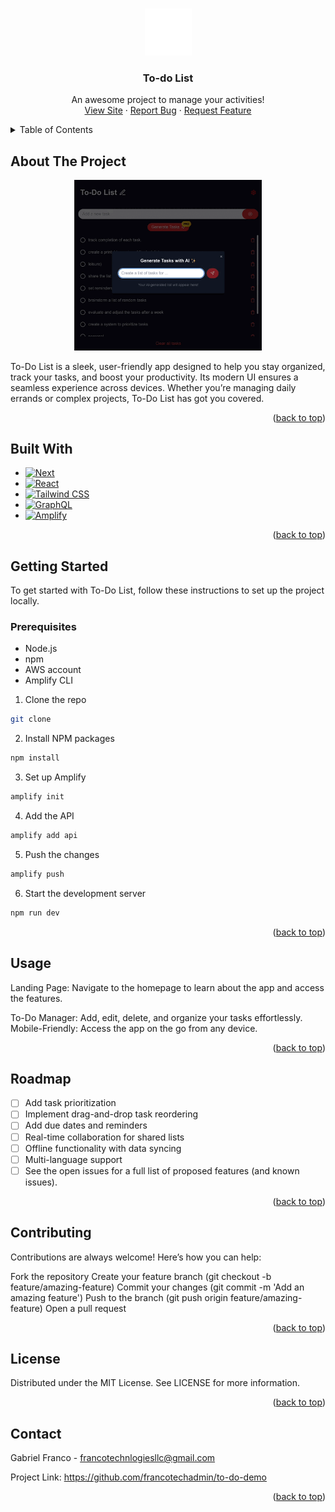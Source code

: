 <a id="readme-top"></a>

<!-- PROJECT LOGO -->
<br />
<div align="center">
  <a href="https://francotechadmin.github.io/to-do-demo/">
    <img src="public/logo.png" alt="Logo" width="75" >
  </a>
  <h3 align="center">To-do List</h3>
  <p align="center">
    An awesome project to manage your activities!
    <!-- <br /> -->
    <!-- <a href="https://github.com/francotechadmin/to-do-demo"><strong>Explore the docs »</strong></a> -->
    <!-- <br /> -->
    <br />
    <a href="https://francotechadmin.github.io/to-do-demo/">View Site</a>
    ·
    <a href="https://github.com/francotechadmin/to-do-demo/issues/new?labels=bug&template=bug-report---.md">Report Bug</a>
    ·
    <a href="https://github.com/francotechadmin/to-do-demo/issues/new?labels=enhancement&template=feature-request---.md">Request Feature</a>
  </p>
</div>

<!-- TABLE OF CONTENTS -->
<details>
  <summary>Table of Contents</summary>
  <ol>
    <li>
      <a href="#about-the-project">About The Project</a>
      <ul>
        <li><a href="#built-with">Built With</a></li>
      </ul>
    </li>
    <li>
      <a href="#getting-started">Getting Started</a>
      <ul>
        <li><a href="#prerequisites">Prerequisites</a></li>
      </ul>
    </li>
    <li><a href="#usage">Usage</a></li>
    <li><a href="#roadmap">Roadmap</a></li>
    <li><a href="#contributing">Contributing</a></li>
    <li><a href="#license">License</a></li>
    <li><a href="#contact">Contact</a></li>
  </ol>
</details>

<!-- ABOUT THE PROJECT -->

## About The Project

<a href="https://francotechadmin.github.io/to-do-demo/" target="\_blank" style="width: 100%; display: inline-block; text-align: center;">
    <img src="docs/demo.gif" alt="drawing" width="300"/>
</a>

To-Do List is a sleek, user-friendly app designed to help you stay organized, track your tasks, and boost your productivity. Its modern UI ensures a seamless experience across devices. Whether you’re managing daily errands or complex projects, To-Do List has got you covered.

<p align="right">(<a href="#readme-top">back to top</a>)</p>

## Built With

- [![Next][Next.js]][Next-url]
- [![React][React]][React-url]
- [![Tailwind CSS][Tailwind]][Tailwind-url]
- [![GraphQL][GraphQL]][GraphQL-url]
- [![Amplify][Amplify]][Amplify-url]

<p align="right">(<a href="#readme-top">back to top</a>)</p>

<!-- GETTING STARTED -->

## Getting Started

To get started with To-Do List, follow these instructions to set up the project locally.

### Prerequisites

- Node.js
- npm
- AWS account
- Amplify CLI

1. Clone the repo

```sh
git clone
```

2. Install NPM packages

```sh
npm install
```

3. Set up Amplify

```sh
amplify init
```

4. Add the API

```sh
amplify add api
```

5. Push the changes

```sh
amplify push
```

6. Start the development server

```sh
npm run dev
```

<p align="right">(<a href="#readme-top">back to top</a>)</p>

<!-- USAGE EXAMPLES -->

## Usage

Landing Page: Navigate to the homepage to learn about the app and access the features.

To-Do Manager: Add, edit, delete, and organize your tasks effortlessly.
Mobile-Friendly: Access the app on the go from any device.

<p align="right">(<a href="#readme-top">back to top</a>)</p>

<!-- ROADMAP -->

## Roadmap

- [ ] Add task prioritization
- [ ] Implement drag-and-drop task reordering
- [ ] Add due dates and reminders
- [ ] Real-time collaboration for shared lists
- [ ] Offline functionality with data syncing
- [ ] Multi-language support
- [ ] See the open issues for a full list of proposed features (and known issues).

<p align="right">(<a href="#readme-top">back to top</a>)</p>

<!-- CONTRIBUTING -->

## Contributing

Contributions are always welcome! Here’s how you can help:

Fork the repository
Create your feature branch (git checkout -b feature/amazing-feature)
Commit your changes (git commit -m 'Add an amazing feature')
Push to the branch (git push origin feature/amazing-feature)
Open a pull request

<p align="right">(<a href="#readme-top">back to top</a>)</p>

<!-- LICENSE -->

## License

Distributed under the MIT License. See LICENSE for more information.

<p align="right">(<a href="#readme-top">back to top</a>)</p>

<!-- CONTACT -->

## Contact

Gabriel Franco - francotechnlogiesllc@gmail.com

Project Link: https://github.com/francotechadmin/to-do-demo

<p align="right">(<a href="#readme-top">back to top</a>)</p>

<!-- MARKDOWN LINKS & IMAGES -->

[Next.js]: https://img.shields.io/badge/Next.js-000000?style=for-the-badge&logo=next.js&logoColor=white
[Next-url]: https://nextjs.org/
[React]: https://img.shields.io/badge/React-20232A?style=for-the-badge&logo=react&logoColor=61DAFB
[React-url]: https://reactjs.org/
[Tailwind-url]: https://tailwindcss.com/
[Tailwind]: https://img.shields.io/badge/Tailwind_CSS-38B2AC?style=for-the-badge&logo=tailwind-css&logoColor=white
[GraphQL]: https://img.shields.io/badge/GraphQL-E10098?style=for-the-badge&logo=graphql&logoColor=white
[GraphQL-url]: https://graphql.org/
[Amplify]: https://img.shields.io/badge/Amplify-FF9900?style=for-the-badge&logo=AWS-Amplify&logoColor=white
[Amplify-url]: https://aws.amazon.com/amplify/

